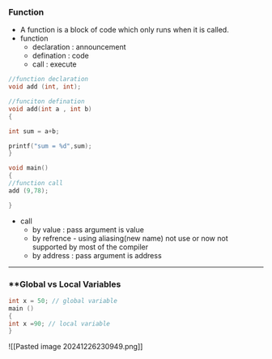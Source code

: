 ### **Function**
- A function is a block of code which only runs when it is called.
- function 
	-  declaration : announcement  
	- defination :  code 
	- call : execute
```c
//function declaration
void add (int, int);

//funciton defination
void add(int a , int b)
{

int sum = a+b;

printf("sum = %d",sum);
}

void main()
{
//function call
add (9,78);

}

```

- call
	- by value : pass argument is value
	- by refrence - using aliasing(new name)  not use or now not supported by most of the compiler
	- by address : pass argument is address

---
### **Global vs Local Variables
```c
int x = 50; // global variable
main ()
{
int x =90; // local variable
}
```
![[Pasted image 20241226230949.png]]
